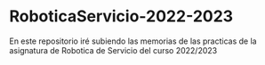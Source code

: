 # RoboticaServicio-2022-2023
En este repositorio iré subiendo las memorias de las practicas de la asignatura de Robotica de Servicio del curso 2022/2023
